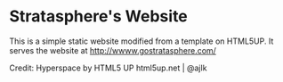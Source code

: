 # Stratasphere's Website
This is a simple static website modified from a template on HTML5UP.  It serves the website at http://wwww.gostratasphere.com/

Credit:
Hyperspace by HTML5 UP
html5up.net | @ajlk

